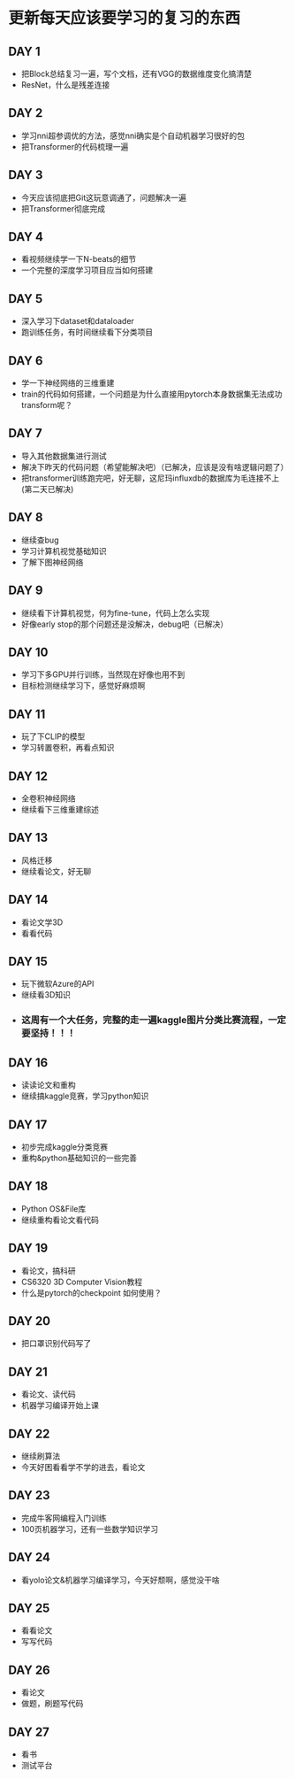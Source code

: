 # 更新每天应该要学习的复习的东西

## DAY 1
- 把Block总结复习一遍，写个文档，还有VGG的数据维度变化搞清楚
- ResNet，什么是残差连接

## DAY 2
- 学习nni超参调优的方法，感觉nni确实是个自动机器学习很好的包
- 把Transformer的代码梳理一遍

## DAY 3
- 今天应该彻底把Git这玩意调通了，问题解决一遍
- 把Transformer彻底完成

## DAY 4
- 看视频继续学一下N-beats的细节
- 一个完整的深度学习项目应当如何搭建

## DAY 5
- 深入学习下dataset和dataloader
- 跑训练任务，有时间继续看下分类项目

## DAY 6
- 学一下神经网络的三维重建
- train的代码如何搭建，一个问题是为什么直接用pytorch本身数据集无法成功transform呢？

## DAY 7
- 导入其他数据集进行测试
- 解决下昨天的代码问题（希望能解决吧）（已解决，应该是没有啥逻辑问题了）
- 把transformer训练跑完吧，好无聊，这尼玛influxdb的数据库为毛连接不上(第二天已解决)

## DAY 8
- 继续查bug
- 学习计算机视觉基础知识
- 了解下图神经网络

## DAY 9
- 继续看下计算机视觉，何为fine-tune，代码上怎么实现
- 好像early stop的那个问题还是没解决，debug吧（已解决）

## DAY 10
- 学习下多GPU并行训练，当然现在好像也用不到
- 目标检测继续学习下，感觉好麻烦啊

## DAY 11
- 玩了下CLIP的模型
- 学习转置卷积，再看点知识

## DAY 12
- 全卷积神经网络
- 继续看下三维重建综述

## DAY 13
- 风格迁移
- 继续看论文，好无聊

## DAY 14
- 看论文学3D
- 看看代码

## DAY 15
- 玩下微软Azure的API
- 继续看3D知识
- **<h3>这周有一个大任务，完整的走一遍kaggle图片分类比赛流程，一定要坚持！！！**

## DAY 16
- 读读论文和重构
- 继续搞kaggle竞赛，学习python知识

## DAY 17
- 初步完成kaggle分类竞赛
- 重构&python基础知识的一些完善

## DAY 18
- Python OS&File库
- 继续重构看论文看代码

## DAY 19
- 看论文，搞科研
- CS6320 3D Computer Vision教程
- 什么是pytorch的checkpoint 如何使用？

## DAY 20
- 把口罩识别代码写了

## DAY 21
- 看论文、读代码
- 机器学习编译开始上课

## DAY 22
- 继续刷算法
- 今天好困看看学不学的进去，看论文

## DAY 23
- 完成牛客网编程入门训练
- 100页机器学习，还有一些数学知识学习

## DAY 24
- 看yolo论文&机器学习编译学习，今天好颓啊，感觉没干啥

## DAY 25
- 看看论文
- 写写代码

## DAY 26
- 看论文
- 做题，刷题写代码

## DAY 27
- 看书
- 测试平台